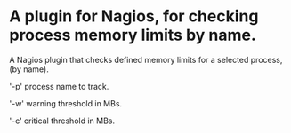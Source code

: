 # A plugin for Nagios, for checking process memory limits by name.

A Nagios plugin that checks defined memory limits for a selected process, (by name).

'-p' process name to track.

'-w' warning threshold in MBs.

'-c' critical threshold in MBs.